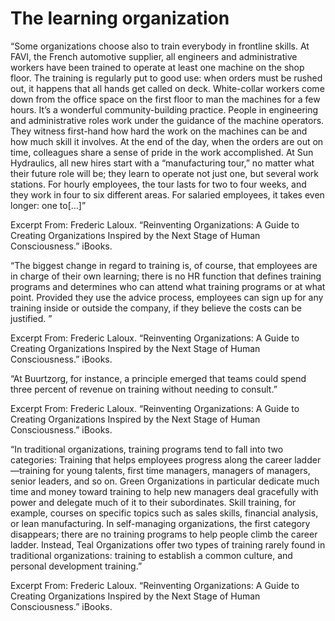 # The learning organization 
“Some organizations choose also to train everybody in frontline skills. At FAVI, the French automotive supplier, all engineers and administrative workers have been trained to operate at least one machine on the shop floor. The training is regularly put to good use: when orders must be rushed out, it happens that all hands get called on deck. White-collar workers come down from the office space on the first floor to man the machines for a few hours. It’s a wonderful community-building practice. People in engineering and administrative roles work under the guidance of the machine operators. They witness first-hand how hard the work on the machines can be and how much skill it involves. At the end of the day, when the orders are out on time, colleagues share a sense of pride in the work accomplished.
At Sun Hydraulics, all new hires start with a “manufacturing tour,” no matter what their future role will be; they learn to operate not just one, but several work stations. For hourly employees, the tour lasts for two to four weeks, and they work in four to six different areas. For salaried employees, it takes even longer: one to[…]”

Excerpt From: Frederic Laloux. “Reinventing Organizations: A Guide to Creating Organizations Inspired by the Next Stage of Human Consciousness.” iBooks. 


“The biggest change in regard to training is, of course, that employees are in charge of their own learning; there is no HR function that defines training programs and determines who can attend what training programs or at what point. Provided they use the advice process, employees can sign up for any training inside or outside the company, if they believe the costs can be justified. ”

Excerpt From: Frederic Laloux. “Reinventing Organizations: A Guide to Creating Organizations Inspired by the Next Stage of Human Consciousness.” iBooks. 

“At Buurtzorg, for instance, a principle emerged that teams could spend three percent of revenue on training without needing to consult.”

Excerpt From: Frederic Laloux. “Reinventing Organizations: A Guide to Creating Organizations Inspired by the Next Stage of Human Consciousness.” iBooks. 


“In traditional organizations, training programs tend to fall into two categories:
Training that helps employees progress along the career ladder—training for young talents, first time managers, managers of managers, senior leaders, and so on. Green Organizations in particular dedicate much time and money toward training to help new managers deal gracefully with power and delegate much of it to their subordinates.
Skill training, for example, courses on specific topics such as sales skills, financial analysis, or lean manufacturing.
In self-managing organizations, the first category disappears; there are no training programs to help people climb the career ladder. Instead, Teal Organizations offer two types of training rarely found in traditional organizations: training to establish a common culture, and personal development training.”

Excerpt From: Frederic Laloux. “Reinventing Organizations: A Guide to Creating Organizations Inspired by the Next Stage of Human Consciousness.” iBooks. 

